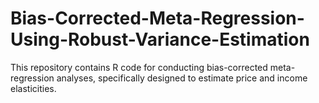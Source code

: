 # Bias-Corrected-Meta-Regression-Using-Robust-Variance-Estimation
This repository contains R code for conducting bias-corrected meta-regression analyses, specifically designed to estimate price and income elasticities. 

